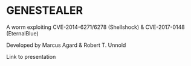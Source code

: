 # GENESTEALER

A worm exploiting CVE-2014-6271/6278 (Shellshock) & CVE-2017-0148 (EternalBlue)

Developed by Marcus Agard & Robert T. Unnold

Link to presentation
